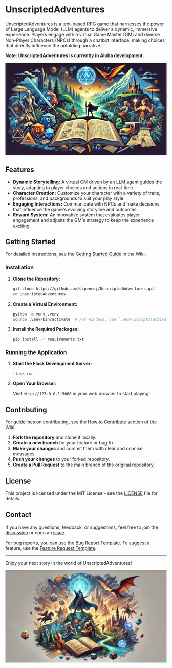 
# UnscriptedAdventures

UnscriptedAdventures is a text-based RPG game that harnesses the power of Large Language Model (LLM) agents to deliver a dynamic, immersive experience. Players engage with a virtual Game Master (GM) and diverse Non-Player Characters (NPCs) through a chatbot interface, making choices that directly influence the unfolding narrative.

**Note: UnscriptedAdventures is currently in Alpha development.**

![UnscriptedAdventures Preview](https://raw.githubusercontent.com/dspencej/UnscriptedAdventures/refs/heads/main/images/social_preview.png)

## Features

- **Dynamic Storytelling:** A virtual GM driven by an LLM agent guides the story, adapting to player choices and actions in real-time.
- **Character Creation:** Customize your character with a variety of traits, professions, and backgrounds to suit your play style.
- **Engaging Interactions:** Communicate with NPCs and make decisions that influence the game's evolving storyline and outcomes.
- **Reward System:** An innovative system that evaluates player engagement and adjusts the GM's strategy to keep the experience exciting.
  
## Getting Started

For detailed instructions, see the [Getting Started Guide](https://github.com/dspencej/UnscriptedAdventures/wiki/Getting-Started-Guide) in the Wiki.

### Installation

1. **Clone the Repository:**

   ```bash
   git clone https://github.com/dspencej/UnscriptedAdventures.git
   cd UnscriptedAdventures
   ```

2. **Create a Virtual Environment:**

   ```bash
   python -m venv .venv
   source .venv/bin/activate  # For Windows, use `.venv\Scripts\activate`
   ```

3. **Install the Required Packages:**

   ```bash
   pip install -r requirements.txt
   ```

### Running the Application

1. **Start the Flask Development Server:**

   ```bash
   flask run
   ```

2. **Open Your Browser:**

   Visit `http://127.0.0.1:5000` in your web browser to start playing!

## Contributing

For guidelines on contributing, see the [How to Contribute](https://github.com/dspencej/UnscriptedAdventures/wiki/How-to-Contribute) section of the Wiki.

1. **Fork the repository** and clone it locally.
2. **Create a new branch** for your feature or bug fix.
3. **Make your changes** and commit them with clear and concise messages.
4. **Push your changes** to your forked repository.
5. **Create a Pull Request** to the main branch of the original repository.

## License

This project is licensed under the MIT License - see the [LICENSE](LICENSE) file for details.

## Contact

If you have any questions, feedback, or suggestions, feel free to join the [discussion](https://github.com/dspencej/UnscriptedAdventures/discussions) or open an [issue](https://github.com/dspencej/UnscriptedAdventures/issues/new).

For bug reports, you can use the [Bug Report Template](https://github.com/dspencej/UnscriptedAdventures/issues/new?assignees=&labels=&template=bug_report.md&title=Bug%3A). To suggest a feature, use the [Feature Request Template](https://github.com/dspencej/UnscriptedAdventures/issues/new?assignees=&labels=&template=feature_request.md&title=Feature+Request%3A).

---

Enjoy your next story in the world of UnscriptedAdventures!

![UnscriptedAdventures Preview](https://raw.githubusercontent.com/dspencej/UnscriptedAdventures/refs/heads/main/images/social_preview_2.png)
